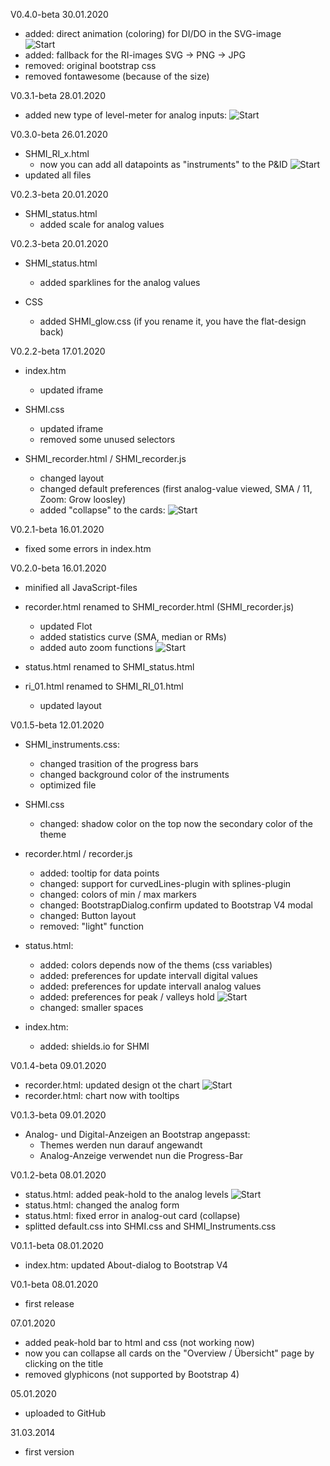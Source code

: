 V0.4.0-beta 30.01.2020

- added: direct animation (coloring) for DI/DO in the SVG-image  
![Start](/images/SHMI_Inkscape_1b.png)
- added: fallback for the RI-images SVG -> PNG -> JPG
- removed: original bootstrap css
- removed fontawesome (because of the size)

V0.3.1-beta 28.01.2020

- added new type of level-meter for analog inputs:
   ![Start](/images/SHMI_RI_1.png)

V0.3.0-beta 26.01.2020

- SHMI_RI_x.html
  - now you can add all datapoints as "instruments" to the P&ID
   ![Start](/images/SHMI_RI_1.png)
- updated all files

V0.2.3-beta 20.01.2020

- SHMI_status.html
  - added scale for analog values

V0.2.3-beta 20.01.2020

- SHMI_status.html
  - added sparklines for the analog values
  
- CSS
  - added SHMI_glow.css (if you rename it, you have the flat-design back)

V0.2.2-beta 17.01.2020

- index.htm
  - updated iframe
  
- SHMI.css
  - updated iframe
  - removed some unused selectors

- SHMI_recorder.html / SHMI_recorder.js
  - changed layout
  - changed default preferences (first analog-value viewed, SMA / 11, Zoom: Grow loosley)
  - added "collapse" to the cards:
 ![Start](/images/SHMI_Recorder_3.png)

V0.2.1-beta 16.01.2020

- fixed some errors in index.htm

V0.2.0-beta 16.01.2020

- minified all JavaScript-files
- recorder.html renamed to SHMI_recorder.html (SHMI_recorder.js)
  - updated Flot
  - added statistics curve (SMA, median or RMs)
  - added auto zoom functions
  ![Start](/images/SHMI_Recorder_2.png)
  
- status.html renamed to SHMI_status.html
- ri_01.html renamed to SHMI_RI_01.html
  - updated layout

V0.1.5-beta 12.01.2020

- SHMI_instruments.css:
  - changed trasition of the progress bars
  - changed background color of the instruments
  - optimized file
  
- SHMI.css
  - changed: shadow color on the top now the secondary color of the theme
  
- recorder.html / recorder.js
  - added: tooltip for data points
  - changed: support for curvedLines-plugin with splines-plugin
  - changed: colors of min / max markers
  - changed: BootstrapDialog.confirm updated to Bootstrap V4 modal
  - changed: Button layout
  - removed: "light" function
   
- status.html:
  - added: colors depends now of the thems (css variables)
  - added: preferences for update intervall digital values 
  - added: preferences for update intervall analog values
  - added: preferences for peak / valleys hold
![Start](/images/SHMI_prefs_status.png)
  - changed: smaller spaces
  
- index.htm:
  - added: shields.io for SHMI

V0.1.4-beta 09.01.2020

- recorder.html: updated design ot the chart
![Start](/images/SHMI_Chart.png)
- recorder.html: chart now with tooltips

V0.1.3-beta 09.01.2020

- Analog- und Digital-Anzeigen an Bootstrap angepasst:
  - Themes werden nun darauf angewandt
  - Analog-Anzeige verwendet nun die Progress-Bar

V0.1.2-beta 08.01.2020

- status.html: added peak-hold to the analog levels
![Start](/images/SHMI_peak.png)
- status.html: changed the analog form
- status.html: fixed error in analog-out card (collapse)
- splitted default.css into SHMI.css and SHMI_Instruments.css

V0.1.1-beta 08.01.2020

- index.htm: updated About-dialog to Bootstrap V4

V0.1-beta 08.01.2020

- first release

07.01.2020

- added peak-hold bar to html and css (not working now)
- now you can collapse all cards on the "Overview / Übersicht" page by clicking on the title
- removed glyphicons (not supported by Bootstrap 4)

05.01.2020

- uploaded to GitHub

31.03.2014

- first version
